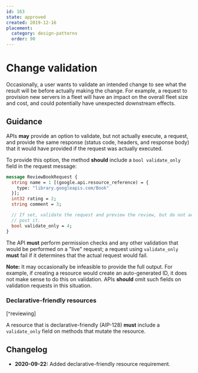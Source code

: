 ```yaml
---
id: 163
state: approved
created: 2019-12-16
placement:
  category: design-patterns
  order: 90
---
```


# Change validation

Occasionally, a user wants to validate an intended change to see what the
result will be before actually making the change. For example, a request to
provision new servers in a fleet will have an impact on the overall fleet size
and cost, and could potentially have unexpected downstream effects.

## Guidance

APIs **may** provide an option to validate, but not actually execute, a
request, and provide the same response (status code, headers, and response
body) that it would have provided if the request was actually executed.

To provide this option, the method **should** include a `bool validate_only`
field in the request message:

```proto
message ReviewBookRequest {
  string name = 1 [(google.api.resource_reference) = {
    type: "library.googleapis.com/Book"
  }];
  int32 rating = 2;
  string comment = 3;

  // If set, validate the request and preview the review, but do not actually
  // post it.
  bool validate_only = 4;
}
```

The API **must** perform permission checks and any other validation that would
be performed on a "live" request; a request using `validate_only` **must** fail
if it determines that the actual request would fail.

**Note:** It may occasionally be infeasible to provide the full output. For
example, if creating a resource would create an auto-generated ID, it does not
make sense to do this on validation. APIs **should** omit such fields on
validation requests in this situation.

### Declarative-friendly resources

[^reviewing]

A resource that is declarative-friendly (AIP-128) **must** include a
`validate_only` field on methods that mutate the resource.

## Changelog

- **2020-09-22:** Added declarative-friendly resource requirement.
